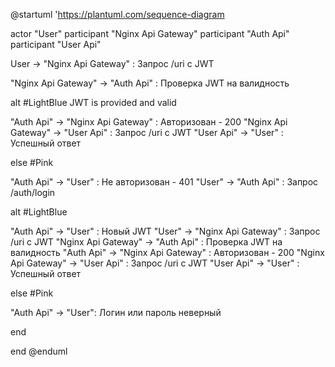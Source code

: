 ﻿@startuml
'https://plantuml.com/sequence-diagram

actor "User"
participant "Nginx Api Gateway"
participant "Auth Api"
participant "User Api"

User -> "Nginx Api Gateway" : Запрос /uri с JWT

"Nginx Api Gateway" -> "Auth Api" : Проверка JWT на валидность

alt #LightBlue JWT is provided and valid

"Auth Api" -> "Nginx Api Gateway" : Авторизован - 200
"Nginx Api Gateway" -> "User Api" : Запрос /uri с JWT
"User Api" -> "User" : Успешный ответ

else #Pink

"Auth Api" -> "User" : Не авторизован - 401
"User" -> "Auth Api" : Запрос /auth/login

alt #LightBlue

  "Auth Api" -> "User" : Новый JWT
  "User" -> "Nginx Api Gateway" : Запрос /uri с JWT
  "Nginx Api Gateway" -> "Auth Api" : Проверка JWT на валидность
  "Auth Api" -> "Nginx Api Gateway" : Авторизован - 200
  "Nginx Api Gateway" -> "User Api" : Запрос /uri с JWT
  "User Api" -> "User" : Успешный ответ

else #Pink

  "Auth Api" -> "User": Логин или пароль неверный

end

end
@enduml